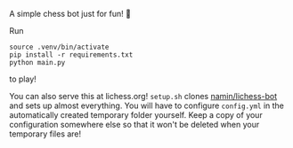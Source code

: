 A simple chess bot just for fun! :robot:

Run

```console
source .venv/bin/activate
pip install -r requirements.txt
python main.py
```

to play!

You can also serve this at lichess.org! `setup.sh` clones [namin/lichess-bot](https://github.com/namin/lichess-bot) and sets up almost everything. You will have to configure `config.yml` in the automatically created temporary folder yourself. Keep a copy of your configuration somewhere else so that it won't be deleted when your temporary files are!
